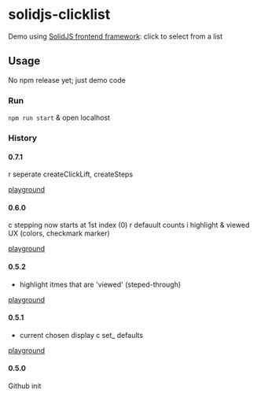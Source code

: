 # solidjs-clicklist
Demo using [SolidJS frontend framework](https://www.solidjs.com/):
click to select from a list

## Usage

No npm release yet; just demo code

### Run

`npm run start` & open localhost

### History

#### 0.7.1

r seperate createClickLift, createSteps

[playground](https://playground.solidjs.com/?hash=988774049&version=1.3.13)

#### 0.6.0

c stepping now starts at 1st index (0)
r defauult counts
i highlight & viewed UX (colors, checkmark marker)

[playground](https://playground.solidjs.com/?hash=702499126&version=1.3.13)

#### 0.5.2

+ highlight itmes that are 'viewed' (steped-through)

[playground](https://playground.solidjs.com/?hash=233703614&version=1.3.13)

#### 0.5.1

+ current chosen display
c set_ defaults

[playground](https://playground.solidjs.com/?hash=-278778309&version=1.3.13)

#### 0.5.0

Github init

